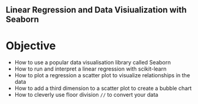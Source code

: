 ## Linear Regression and Data Visiualization with Seaborn

# Objective

- How to use a popular data visualisation library called Seaborn
- How to run and interpret a linear regression with scikit-learn
- How to plot a regression a scatter plot to visualize relationships in the data
- How to add a third dimension to a scatter plot to create a bubble chart
- How to cleverly use floor division ```//``` to convert your data
